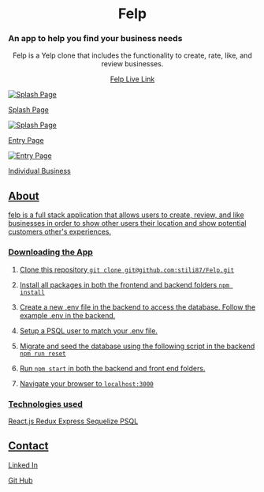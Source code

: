 <h1 align='center'>Felp</h1>

<h3>An app to help you find your business needs</h3>

<p align=center>Felp is a Yelp clone that includes the functionality to create, rate, like, and review businesses.</p>

<p align=center><a href='https://felp-aa.herokuapp.com/'>Felp Live Link</p>

  ![Splash Page](https://user-images.githubusercontent.com/59978288/171730648-db778494-cc90-4ee0-9dfd-a6428961ffd6.png)

  Splash Page
  
  ![Splash Page](https://user-images.githubusercontent.com/59978288/171731267-1c61bbbf-4295-449f-a0f2-b91574387c0f.png)

  Entry Page
  
![Entry Page](https://user-images.githubusercontent.com/59978288/171735651-9dd7cd28-9e5f-42ca-a27b-13799c9ff659.png)
   
  Individual Business

  
  ## About
  
  felp is a full stack application that allows users to create, review, and like businesses in order to show other users their location and show potential customers other's experiences. 
  
  ### Downloading the App
  1. Clone this repository 
  `git clone git@github.com:stili87/Felp.git`
  
  2. Install all packages in both the frontend and backend folders `npm install`
  
  3. Create a new .env file in the backend to access the database.  Follow the example .env in the backend. 
  
  4. Setup a PSQL user to match your .env file.
  
  5. Migrate and seed the database using the following script in the backend `npm run reset`
  
  6. Run `npm start` in both the backend and front end folders. 
  
  7. Navigate your browser to `localhost:3000`
  
  ### Technologies used
  React.js
  Redux
  Express
  Sequelize
  PSQL
  
  ## Contact
  <a href='https://www.linkedin.com/in/andrew-stilinovic-94277180/'>Linked In</a>
  
  <a href='https://github.com/stili87'>Git Hub</a>
  
